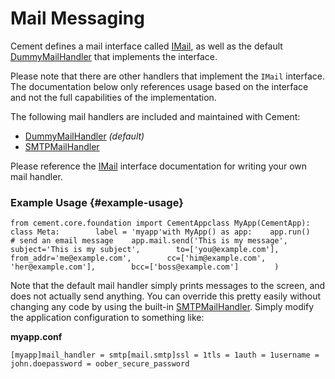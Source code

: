 # Mail Messaging



Cement defines a mail interface called [IMail](https://docs.builtoncement.com/%7B%7B%20version%20%7D%7D/api/core/mail.html#cement.core.mail.IMail), as well as the default [DummyMailHandler](https://docs.builtoncement.com/%7B%7B%20version%20%7D%7D/api/ext/ext_dummy.html#cement.ext.ext_dummy.DummyMailHandler) that implements the interface.

Please note that there are other handlers that implement the `IMail` interface. The documentation below only references usage based on the interface and not the full capabilities of the implementation.

The following mail handlers are included and maintained with Cement:

* ​[DummyMailHandler](https://docs.builtoncement.com/%7B%7B%20version%20%7D%7D/api/ext/ext_dummy.html#cement.ext.ext_dummy.DummyMailHandler) _\(default\)_
* ​[SMTPMailHandler](https://docs.builtoncement.com/%7B%7B%20version%20%7D%7D/api/ext/ext_smtp#cement.ext.ext_smtp.SMTPMailHandler)​

Please reference the [IMail](https://docs.builtoncement.com/%7B%7B%20version%20%7D%7D/api/core/mail.html#cement.core.mail.IMail) interface documentation for writing your own mail handler.

### Example Usage {#example-usage}

```text
from cement.core.foundation import CementApp​class MyApp(CementApp):    class Meta:        label = 'myapp'​with MyApp() as app:    app.run()​    # send an email message    app.mail.send('This is my message',        subject='This is my subject',        to=['you@example.com'],        from_addr='me@example.com',        cc=['him@example.com', 'her@example.com'],        bcc=['boss@example.com']        )
```

Note that the default mail handler simply prints messages to the screen, and does not actually send anything. You can override this pretty easily without changing any code by using the built-in [SMTPMailHandler](https://docs.builtoncement.com/%7B%7B%20version%20%7D%7D/api/ext/ext_smtp#cement.ext.ext_smtp.SMTPMailHandler). Simply modify the application configuration to something like:

**myapp.conf**

```text
[myapp]mail_handler = smtp​[mail.smtp]ssl = 1tls = 1auth = 1username = john.doepassword = oober_secure_password
```


